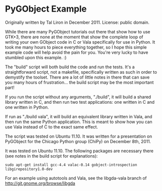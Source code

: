 PyGObject Example
=================

Originally written by Tal Liron in December 2011. License: public domain.

While there are many PyGObject tutorials out there that show how to use GTK+3, there are none at the
moment that show the complete loop of writing your own GObject code in C or Vala specifically for use
in Python. It took me many hours to piece everything together, so I hope this simple example code will
help avoid the pain for you. You're very lucky to have stumbled upon this example. :)

The "build" script will both build the code and run the tests. It's a straightforward script, not a
makefile, specifically written as such in order to demystify the toolset. There are a lot of little notes
in there that can save you many hours of frustration... the build script may be the most important part!

If you run the script without any arguments, "./build", it will build a shared library written in C, and
then run two test applications: one written in C and one written in Python.

If run as "./build vala", it will build an equivalent library written in Vala, and then run the same
Python application. This is meant to show how you can use Vala instead of C to the exact same effect.

The script was tested on Ubuntu 11.10. It was written for a presentation on PyGObject for the Chicago
Python group (ChiPy) on December 8th, 2011.

It was tested on Ubuntu 11.10. The following packages are necessary there (see notes in the build script
for explanations):

	sudo apt-get install gcc-4.4 valac-0.14 gobject-introspection libgirepository1.0-dev

For an example using autotools and Vala, see the libgda-vala branch of http://git.gnome.org/browse/libgda

